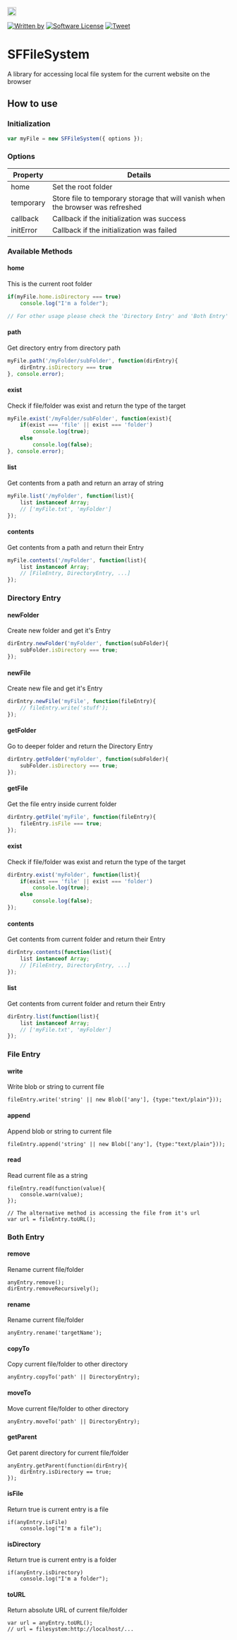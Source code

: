 <a href="https://www.patreon.com/stefansarya"><img src="http://anisics.stream/assets/img/support-badge.png" height="20"></a>

[![Written by](https://img.shields.io/badge/Written%20by-ScarletsFiction-%231e87ff.svg)](LICENSE)
[![Software License](https://img.shields.io/badge/License-MIT-brightgreen.svg)](LICENSE)
[![Tweet](https://img.shields.io/twitter/url/http/shields.io.svg?style=social)](https://twitter.com/intent/tweet?text=SFFileSystem%20is%20a%20library%20for%20accessing%20local%20file%20system%20for%20the%20current%20website%20on%20the%20browser.&url=https://github.com/ScarletsFiction/SFFileSystem&via=github&hashtags=SFFileSystem,file,html5,storage,cordova)

# SFFileSystem
A library for accessing local file system for the current website on the browser

## How to use
### Initialization
```js
var myFile = new SFFileSystem({ options });
```

### Options
| Property  | Details |
| --- | --- |
| home | Set the root folder |
| temporary | Store file to temporary storage that will vanish when the browser was refreshed |
| callback | Callback if the initialization was success |
| initError | Callback if the initialization was failed |

### Available Methods
#### home
This is the current root folder
```js
if(myFile.home.isDirectory === true)
    console.log("I'm a folder");

// For other usage please check the 'Directory Entry' and 'Both Entry'
```

#### path
Get directory entry from directory path
```js
myFile.path('/myFolder/subFolder', function(dirEntry){
    dirEntry.isDirectory === true
}, console.error);
```

#### exist
Check if file/folder was exist and return the type of the target
```js
myFile.exist('/myFolder/subFolder', function(exist){
    if(exist === 'file' || exist === 'folder')
        console.log(true);
    else
        console.log(false);
}, console.error);
```

#### list
Get contents from a path and return an array of string
```js
myFile.list('/myFolder', function(list){
    list instanceof Array;
    // ['myFile.txt', 'myFolder']
});
```

#### contents
Get contents from a path and return their Entry
```js
myFile.contents('/myFolder', function(list){
    list instanceof Array;
    // [FileEntry, DirectoryEntry, ...]
});
```


### Directory Entry
#### newFolder
Create new folder and get it's Entry
```js
dirEntry.newFolder('myFolder', function(subFolder){
    subFolder.isDirectory === true;
});
```

#### newFile
Create new file and get it's Entry
```js
dirEntry.newFile('myFile', function(fileEntry){
    // fileEntry.write('stuff');
});
```

#### getFolder
Go to deeper folder and return the Directory Entry
```js
dirEntry.getFolder('myFolder', function(subFolder){
    subFolder.isDirectory === true;
});
```

#### getFile
Get the file entry inside current folder
```js
dirEntry.getFile('myFile', function(fileEntry){
    fileEntry.isFile === true;
});
```

#### exist
Check if file/folder was exist and return the type of the target
```js
dirEntry.exist('myFolder', function(list){
    if(exist === 'file' || exist === 'folder')
        console.log(true);
    else
        console.log(false);
});
```

#### contents
Get contents from current folder and return their Entry
```js
dirEntry.contents(function(list){
    list instanceof Array;
    // [FileEntry, DirectoryEntry, ...]
});
```

#### list
Get contents from current folder and return their Entry
```js
dirEntry.list(function(list){
    list instanceof Array;
    // ['myFile.txt', 'myFolder']
});
```

### File Entry
#### write
Write blob or string to current file
```
fileEntry.write('string' || new Blob(['any'], {type:"text/plain"}));
```

#### append
Append blob or string to current file
```
fileEntry.append('string' || new Blob(['any'], {type:"text/plain"}));
```

#### read
Read current file as a string
```
fileEntry.read(function(value){
    console.warn(value);
});

// The alternative method is accessing the file from it's url
var url = fileEntry.toURL();
```

### Both Entry
#### remove
Rename current file/folder
```
anyEntry.remove();
dirEntry.removeRecursively();
```

#### rename
Rename current file/folder
```
anyEntry.rename('targetName');
```

#### copyTo
Copy current file/folder to other directory
```
anyEntry.copyTo('path' || DirectoryEntry);
```

#### moveTo
Move current file/folder to other directory
```
anyEntry.moveTo('path' || DirectoryEntry);
```

#### getParent
Get parent directory for current file/folder
```
anyEntry.getParent(function(dirEntry){
    dirEntry.isDirectory == true;
});
```

#### isFile
Return true is current entry is a file
```
if(anyEntry.isFile)
    console.log("I'm a file");
```

#### isDirectory
Return true is current entry is a folder
```
if(anyEntry.isDirectory)
    console.log("I'm a folder");
```

#### toURL
Return absolute URL of current file/folder
```
var url = anyEntry.toURL();
// url = filesystem:http://localhost/...
```

